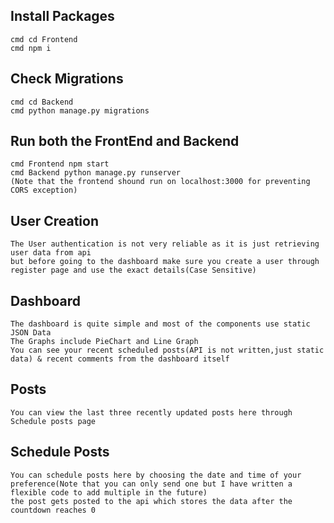 ## Install Packages

    cmd cd Frontend
    cmd npm i

## Check Migrations

    cmd cd Backend
    cmd python manage.py migrations

## Run both the FrontEnd and Backend

    cmd Frontend npm start
    cmd Backend python manage.py runserver
    (Note that the frontend shound run on localhost:3000 for preventing CORS exception)

## User Creation

    The User authentication is not very reliable as it is just retrieving user data from api
    but before going to the dashboard make sure you create a user through register page and use the exact details(Case Sensitive)

## Dashboard

    The dashboard is quite simple and most of the components use static JSON Data
    The Graphs include PieChart and Line Graph
    You can see your recent scheduled posts(API is not written,just static data) & recent comments from the dashboard itself

## Posts

    You can view the last three recently updated posts here through Schedule posts page

## Schedule Posts

    You can schedule posts here by choosing the date and time of your preference(Note that you can only send one but I have written a flexible code to add multiple in the future)
    the post gets posted to the api which stores the data after the countdown reaches 0
